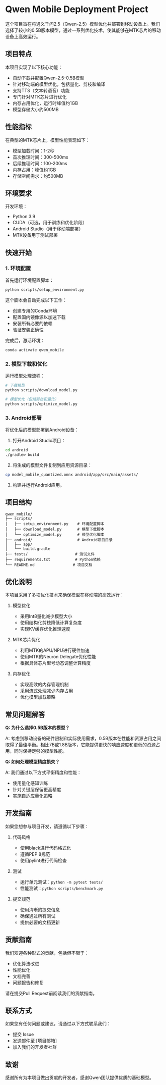 # Qwen Mobile Deployment Project

这个项目旨在将通义千问2.5（Qwen-2.5）模型优化并部署到移动设备上。我们选择了较小的0.5B版本模型，通过一系列优化技术，使其能够在MTK芯片的移动设备上高效运行。

## 项目特点

本项目实现了以下核心功能：
- 自动下载并配置Qwen-2.5-0.5B模型
- 针对移动端的模型优化，包括量化、剪枝和编译
- 支持TTS（文本转语音）功能
- 专门针对MTK芯片进行优化
- 内存占用优化，运行时峰值约1GB
- 模型存储大小约500MB

## 性能指标

在典型的MTK芯片上，模型性能表现如下：
- 模型加载时间：1-2秒
- 首次推理时间：300-500ms
- 后续推理时间：100-200ms
- 内存占用：峰值约1GB
- 存储空间需求：约500MB

## 环境要求

开发环境：
- Python 3.9
- CUDA（可选，用于训练和优化阶段）
- Android Studio（用于移动端部署）
- MTK设备用于测试部署

## 快速开始

### 1. 环境配置

首先运行环境配置脚本：

```bash
python scripts/setup_environment.py
```

这个脚本会自动完成以下工作：
- 创建专用的Conda环境
- 配置国内镜像源以加速下载
- 安装所有必要的依赖
- 验证安装正确性

完成后，激活环境：
```bash
conda activate qwen_mobile
```

### 2. 模型下载和优化

运行模型处理流程：

```bash
# 下载模型
python scripts/download_model.py

# 模型优化（包括剪枝和量化）
python scripts/optimize_model.py
```

### 3. Android部署

将优化后的模型部署到Android设备：

1. 打开Android Studio项目：
```bash
cd android
./gradlew build
```

2. 将生成的模型文件复制到应用资源目录：
```bash
cp model_mobile_quantized.onnx android/app/src/main/assets/
```

3. 构建并运行Android应用。

## 项目结构

```
qwen_mobile/
├── scripts/
│   ├── setup_environment.py    # 环境配置脚本
│   ├── download_model.py       # 模型下载脚本
│   └── optimize_model.py       # 模型优化脚本
├── android/                    # Android项目目录
│   ├── app/
│   └── build.gradle
├── tests/                     # 测试文件
├── requirements.txt           # Python依赖
└── README.md                 # 项目文档
```

## 优化说明

本项目采用了多项优化技术来确保模型在移动端的高效运行：

1. 模型优化
   - 采用Int8量化减少模型大小
   - 使用结构化剪枝降低计算复杂度
   - 实现KV缓存优化推理速度

2. MTK芯片优化
   - 利用MTK的APU/NPU进行硬件加速
   - 使用MTK的Neuron Delegate优化性能
   - 根据具体芯片型号动态调整计算精度

3. 内存优化
   - 实现高效的内存管理机制
   - 采用流式处理减少内存占用
   - 优化模型加载策略

## 常见问题解答

**Q: 为什么选择0.5B版本的模型？**

A: 考虑到移动设备的硬件限制和实际使用需求，0.5B版本在性能和资源占用之间取得了最佳平衡。相比7B或1.8B版本，它能提供更快的响应速度和更低的资源占用，同时保持足够的模型性能。

**Q: 如何处理模型精度损失？**

A: 我们通过以下方式平衡精度和性能：
- 使用量化感知训练
- 针对关键层保留更高精度
- 实施自适应量化策略

## 开发指南

如果您想参与项目开发，请遵循以下步骤：

1. 代码风格
   - 使用black进行代码格式化
   - 遵循PEP 8规范
   - 使用pylint进行代码检查

2. 测试
   - 运行单元测试：`python -m pytest tests/`
   - 性能测试：`python scripts/benchmark.py`

3. 提交规范
   - 使用清晰的提交信息
   - 确保通过所有测试
   - 提供必要的文档更新

## 贡献指南

我们欢迎各种形式的贡献，包括但不限于：
- 优化算法改进
- 性能优化
- 文档完善
- 问题报告和修复

请在提交Pull Request前阅读我们的贡献指南。


## 联系方式

如果您有任何问题或建议，请通过以下方式联系我们：
- 提交 Issue
- 发送邮件至 [项目邮箱]
- 加入我们的开发者社群

## 致谢

感谢所有为本项目做出贡献的开发者，感谢Qwen团队提供优质的基础模型。